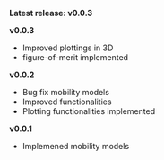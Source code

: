 __Latest release: v0.0.3__

__v0.0.3__

* Improved plottings in 3D
* figure-of-merit implemented

__v0.0.2__

* Bug fix mobility models
* Improved functionalities
* Plotting functionalities implemented

__v0.0.1__

* Implemened mobility models





